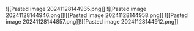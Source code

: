 ![[Pasted image 20241128144935.png]]
![[Pasted image 20241128144946.png]]![[Pasted image 20241128144958.png]]
![[Pasted image 20241128144857.png]]![[Pasted image 20241128144912.png]]